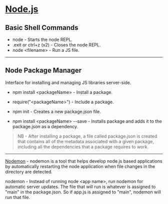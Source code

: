 # [Node.js](https://nodejs.org/en/docs/)

## Basic Shell Commands
* node - Starts the node REPL.
* .exit or  ctrl+z (x2) - Closes the node REPL.
* node \<filename\> - Run a JS file.

---

## Node Package Manager

Interface for installing and managing JS libraries server-side.

* npm install \<packageName\> - Install a package.

* require("\<packageName\>") - Include a package.

* npm init - Creates a new package.json file.

* npm install \<packageName\> --save - Installs package and adds it to the package.json as a dependency.

>NB - After installing a package, a file called package.json is created that contains all of the metadata associated with a given package, including all the dependencies that a package requires to work.

---

[Nodemon](https://github.com/remy/nodemon#nodemon) - nodemon is a tool that helps develop node.js based applications by automatically restarting the node application when file changes in the directory are detected.

nodemon - Instead of running node \<app name>, run nodemon for automatic server updates. The file that will run is whatever is assigned to "main" in the package.json. So if app.js is assigned to "main", nodemon will run that file.